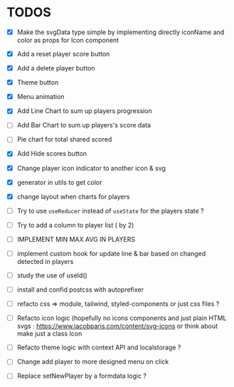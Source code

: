 # TODOS

- [x] Make the svgData type simple by implementing directly iconName and color as props for Icon component
- [x] Add a reset player score button
- [x] Add a delete player button
- [x] Theme button
- [x] Menu animation
- [x] Add Line Chart to sum up players progression
- [ ] Add Bar Chart to sum up players's score data
- [ ] Pie chart for total shared scored
- [x] Add Hide scores button
- [x] Change player icon indicator to another icon & svg
- [x] generator in utils to get color
- [x] change layout when charts for players

- [ ] Try to use `useReducer` instead of `useState` for the players state ?
- [ ] Try to add a column to player list ( by 2)
- [ ] IMPLEMENT MIN MAX AVG IN PLAYERS
- [ ] implement custom hook for update line & bar based on changed detected in players
- [ ] study the use of useId()
- [ ] install and confid postcss with autoprefixer

- [ ] refacto css => module, tailwind, styled-components or just css files ?
- [ ] Refacto icon logic (hopefully no icons components and just plain HTML svgs : <a>https://www.jacobparis.com/content/svg-icons</a> or think about make just a class Icon
- [ ] Refacto theme logic with context API and localstorage ?
- [ ] Change add player to more designed menu on click
- [ ] Replace setNewPlayer by a formdata logic ?
